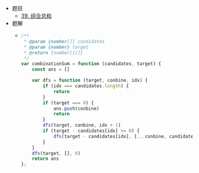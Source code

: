 - 题目
	- [39. 组合总和](https://leetcode.cn/problems/combination-sum/)
- 题解
	- ```js
	  /**
	   * @param {number[]} candidates
	   * @param {number} target
	   * @return {number[][]}
	   */
	  var combinationSum = function (candidates, target) {
	      const ans = []
	  
	      var dfs = function (target, conbine, idx) {
	          if (idx === candidates.length) {
	              return
	          }
	          if (target === 0) {
	              ans.push(conbine)
	              return
	          }
	          dfs(target, conbine, idx + 1)
	          if (target - candidates[idx] >= 0) {
	              dfs(target - candidates[idx], [...conbine, candidates[idx]], idx)
	          }
	      }
	      dfs(target, [], 0)
	      return ans
	  };
	  ```